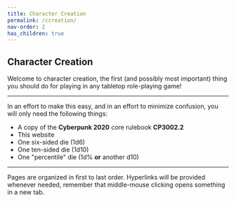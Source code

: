 ```yaml
---
title: Character Creation
permalink: /ccreation/
nav-order: 2
has_children: true
---
```


## Character Creation

Welcome to character creation, the first (and possibly most important) thing you should do for playing in any tabletop role-playing game!

---

In an effort to make this easy, and in an effort to minimize confusion, you will only need the following things:

* A copy of the **Cyberpunk 2020** core rulebook **CP3002.2**
* This website
* One six-sided die (1d6)
* One ten-sided die (1d10)
* One "percentile" die (1d% **or** another d10)

---

Pages are organized in first to last order. Hyperlinks will be provided whenever needed, remember that middle-mouse clicking opens something in a new tab.
